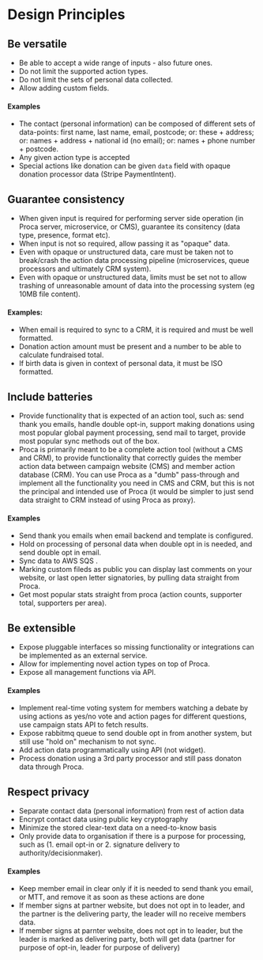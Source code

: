 # Design Principles

## Be versatile

- Be able to accept a wide range of inputs - also future ones.
- Do not limit the supported action types. 
- Do not limit the sets of personal data collected.
- Allow adding custom fields.

#### Examples 
- The contact (personal information) can be composed of different sets of data-points: first name, last name, email, postcode; or: these + address; or: names + address + national id (no email); or: names + phone number + postcode.
- Any given action type is accepted
- Special actions like donation can be given `data` field with opaque donation processor data (Stripe PaymentIntent).

## Guarantee consistency

- When given input is required for performing server side operation (in Proca server, microservice, or CMS), guarantee its consitency (data type, presence, format etc).
- When input is not so required, allow passing it as "opaque" data. 
- Even with opaque or unstructured data, care must be taken not to break/crash the action data processing pipeline (microservices, queue processors and ultimately CRM system).
- Even with opaque or unstructured data, limits must be set not to allow trashing of unreasonable amount of data into the processing system (eg 10MB file content).
 
#### Examples:

- When email is required to sync to a CRM, it is required and must be well formatted.
- Donation action amount must be present and a number to be able to calculate fundraised total.
- If birth data is given in context of personal data, it must be ISO formatted.

## Include batteries 

- Provide functionality that is expected of an action tool, such as: send thank you emails, handle double opt-in, support making donations using most popular global payment processing, send mail to target, provide most popular sync methods out of the box.
- Proca is primarily meant to be a complete action tool (without a CMS and CRM), to provide functionality that correctly guides the member action data between campaign website (CMS) and member action database (CRM). You can use Proca as a "dumb" pass-through and implement all the functionality you need in CMS and CRM, but this is not the principal and intended use of Proca (it would be simpler to just send data straight to CRM instead of using Proca as proxy).

#### Examples 

- Send thank you emails when email backend and template is configured.
- Hold on processing of personal data when double opt in is needed, and send double opt in email.
- Sync data to AWS SQS .
- Marking custom fileds as public you can display last comments on your website, or last open letter signatories, by pulling data straight from Proca.
- Get most popular stats straight from proca (action counts, supporter total, supporters per area).

## Be extensible

- Expose pluggable interfaces so missing functionality or integrations can be implemented as an external service.
- Allow for implementing novel action types on top of Proca. 
- Expose all management functions via API.

#### Examples 

- Implement real-time voting system for members watching a debate by using actions as yes/no vote and action pages for different questions, use campaign stats API to fetch results.
- Expose rabbitmq queue to send double opt in from another system, but still use "hold on" mechanism to not sync.
- Add action data programmatically using API (not widget).
- Process donation using a 3rd party processor and still pass donaton data through Proca.


## Respect privacy

- Separate contact data (personal information) from rest of action data 
- Encrypt contact data using public key cryptography
- Minimize the stored clear-text data on a need-to-know basis 
- Only provide data to organisation if there is a purpose for processing, such as (1. email opt-in or 2. signature delivery to authority/decisionmaker).

#### Examples 

- Keep member email in clear only if it is needed to send thank you email, or MTT, and remove it as soon as these actions are done
- If member signs at partner website, but does not opt in to leader, and the partner is the delivering party, the leader will no receive members data.
- If member signs at parnter website, does not opt in to leader, but the leader is marked as delivering party, both will get data (partner for purpose of opt-in, leader for purpose of delivery)


